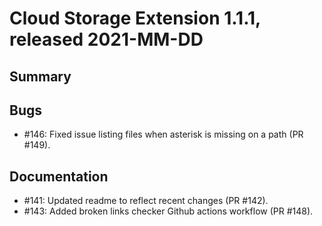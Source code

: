 # Cloud Storage Extension 1.1.1, released 2021-MM-DD

## Summary

## Bugs

* #146: Fixed issue listing files when asterisk is missing on a path (PR #149).

## Documentation

* #141: Updated readme to reflect recent changes (PR #142).
* #143: Added broken links checker Github actions workflow (PR #148).
